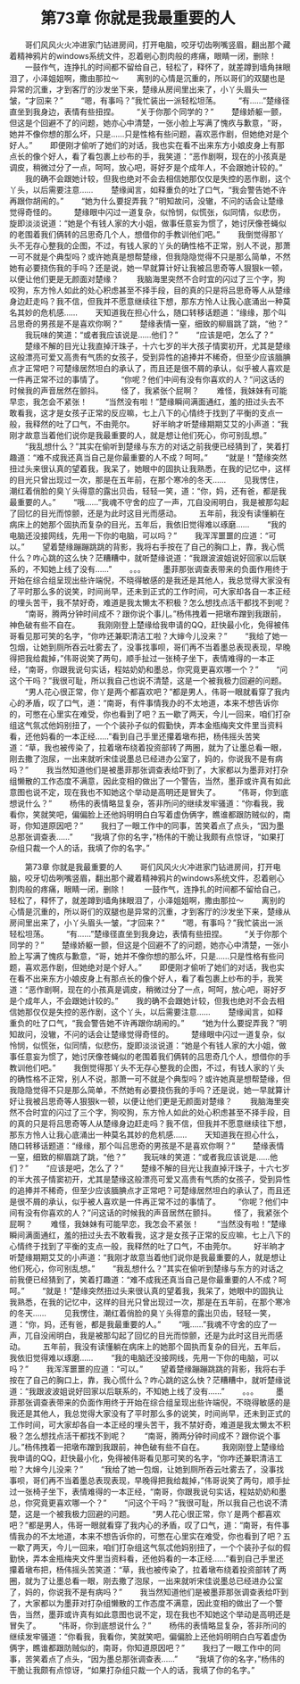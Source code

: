 # 　　第73章 你就是我最重要的人
　　哥们风风火火冲进家门钻进房间，打开电脑，咬牙切齿咧嘴竖眉，翻出那个藏着精神鸦片的windows系统文件，忍着剜心割肉般的疼痛，眼睛一闭，删除！
　　一鼓作气，连挣扎的时间都不留给自己，轻松了，释怀了，就差蹲到墙角抹眼泪了，小泽姐姐啊，撒由那拉～
　　离别的心情是沉重的，所以哥们的双腿也是异常的沉重，才到客厅的沙发坐下来，楚缘从房间里出来了，小丫头眉头一皱，“才回来？”
　　“嗯，有事吗？”我忙装出一派轻松坦荡。
　　“有……”楚缘径直坐到我身边，表情有些扭捏。
　　“关于你那个同学的？”
　　楚缘娇躯一颤，但这是个回避不了的问题，她亦心中清楚，一张小脸上写满了愧疚与歉意，“哥，她并不像你想的那么坏，只是……只是性格有些问题，喜欢恶作剧，但她绝对是个好人。”
　　即便刚才偷听了她们的对话，我也实在看不出来东方小娘皮身上有那点长的像个好人，看了看包裹上纱布的手，我笑道：“恶作剧啊，现在的小孩真是调皮，稍微过分了一点，呵呵，放心吧，哥好歹是个成年人，不会跟她计较的。”
　　我的确不会跟她计较，但我也绝对不会去相信她那仅仅是失控的恶作剧，这个丫头，以后需要注意……
　　楚缘闻言，如释重负的吐了口气，“我会警告她不许再跟你胡闹的。”
　　“她为什么要捉弄我？”明知故问，没辙，不问的话会让楚缘觉得奇怪的。
　　楚缘眼中闪过一道复杂，似怜悯，似慌张，似同情，似悲伤，旋即淡淡说道：“她是个有钱人家的大小姐，做事任意妄为惯了，她讨厌像苍蝇似的老围着我们俩转的吕思奇几个人，想借你的手教训他们吧。”
　　我倒觉得那丫头不无存心整我的企图，不过，有钱人家的丫头的确性格不正常，别人不说，那萧一可不就是个典型吗？或许她真是想帮楚缘，但我隐隐觉得不只是那么简单，不然她有必要挠伤我的手吗？还是说，她一早就算计好让我被吕思奇等人狠狠k一顿，以便让他们更是无颜面对楚缘？
　　我脑海里突然不合时宜的闪过了三个字，狗咬狗，东方怜人如此的处心积虑甚至不择手段，目的真的只是将吕思奇等人从楚缘身边赶走吗？我不信，但我并不愿意继续往下想，那东方怜人让我心底涌出一种莫名其妙的危机感……
　　天知道我在担心什么，随口转移话题道：“缘缘，那个叫吕思奇的男孩是不是喜欢你啊？”
　　楚缘表情一窒，细致的柳眉跳了跳，“他？”
　　我玩味的笑道：“或者我应该说是……他们？”
　　“应该是吧，怎么了？”
　　楚缘不解的目光让我直掉汗珠子，十六七岁的半大孩子情窦初开，尤其是楚缘这般漂亮可爱又高贵有气质的女孩子，受到异性的追捧并不稀奇，但至少应该腼腆点才正常吧？可楚缘居然坦白的承认了，而且还是很不屑的承认，似乎被人喜欢是一件再正常不过的事情了。
　　“你呢？他们中间有没有你喜欢的人？”问这话的时候我的声音居然在颤抖。
　　怪了，我紧张个屁啊？
　　难怪，我妹妹有可能早恋，我怎会不紧张！
　　“当然没有啦！”楚缘瞬间满面通红，羞的扭过头去不敢看我，这才是女孩子正常的反应嘛，七上八下的心情终于找到了平衡的支点一般，我释然的吐了口气，不由莞尔。
　　好半晌才听楚缘期期艾艾的小声道：“我刚才故意当着他们说你是我最重要的人，就是想让他们死心，你可别乱想。”
　　“我乱想什么？”其实在偷听到楚缘与东方的对话之前我便已经猜到了，笑着打趣道：“难不成我还真当自己是你最重要的人不成？呵呵。”
　　“就是！”楚缘突然扭过头来很认真的望着我，我呆了，她眼中的固执让我熟悉，在我的记忆中，这样的目光只曾出现过一次，那是在五年前，在那个寒冷的冬天……
　　见我愣住，潮红着俏脸的臭丫头得意的露出贝齿，轻轻一笑，道：“你，妈，还有爸，都是我最重要的人。”
　　“哦……”我魂不守舍的应了一声，兀自没闹明白，我是被那勾起了回忆的目光而惊颤，还是为此时这目光而感动。
　　五年前，我没有读懂躺在病床上的她那个固执而复杂的目光，五年后，我依旧觉得难以琢磨……
　　“我的电脑还没接网线，先用一下你的电脑，可以吗？”
　　我浑浑噩噩的应道：“可以。”
　　望着楚缘蹦蹦跳跳的背影，我将右手按在了自己的胸口上，靠，我心慌什么？咋心跳的这么快？茫糟糟中，就听楚缘说道：“我跟波波姐说好回家以后联系的，不知她上线了没有……”
　　。。。
　　墨菲那张调查表带来的负面作用终于开始在综合组呈现出些许端倪，不晓得敏感的是我还是其他人，我总觉得大家没有了平时那么多的说笑，时间尚早，还未到正式的工作时间，可大家却各自一本正经的埋头苦干，我不禁好奇，难道是我太懒太不积极？怎么想找点活干都找不到呢？
　　“南哥，腾两分钟时间成不？跟你说个事儿。”杨伟拽着一把墩布蹭到我跟前，神色破有些不自在。
　　我刚刚登上楚缘给我申请的QQ，赶快最小化，免得被伟哥看见那可笑的名字，“你咋还兼职清洁工啦？大婶今儿没来？”
　　“我给了她一包烟，让她到厕所吞云吐雾去了，没事找事呗，哥们再不当着墨总表现表现，早晚得把我给裁掉，”伟哥说笑了两句，顺手扯过一张椅子坐下，表情难得的一本正经，“南哥，你跟我说句实话，程姑奶奶和墨总，你究竟更喜欢哪一个？”
　　“问这个干吗？”我很可耻，所以我自己也说不清楚，这是一个被我极力回避的问题。
　　“男人花心很正常，你丫是两个都喜欢吧？”都是男人，伟哥一眼就看穿了我内心的矛盾，叹了口气，道：“南哥，有件事情我办的不太地道，本来不想告诉你的，可憋在心里实在难受，你也看到了吧？五一歇了两天，今儿一回来，咱们打杂组这气氛忒他妈别扭了，一个个装孙子似的假勤快，弄本金瓶梅夹文件里当资料看，还他妈看的一本正经……”看到自己手里还攥着墩布把，杨伟摇头苦笑道：“草，我也被传染了，拉着墩布绕着投资部转了两圈，就为了让墨总看一眼，刚去撒了泡尿，一出来就听宋佳说墨总已经进办公室了，妈的，你说我不是有病吗？”
　　我当然知道他们是被墨菲那张调查表给吓到了，大家都以为墨菲对打杂组懒散的工作态度不满意，因此变相的做出了一个警告，当然，墨菲或许真有如此意图也说不定，现在我也不知她这个举动是高明还是冒失了。
　　“伟哥，你到底想说什么？”
　　杨伟的表情略显复杂，答非所问的继续发牢骚道：“你看我，我看你，笑就笑吧，偏偏脸上还他妈明明白白写着虚伪俩字，瞧谁都跟防贼似的，南哥，你知道原因吧？”
　　我扫了一眼工作中的同事，苦笑着点了点头，“因为墨总那张调查表……”
　　“我填了你的名字，”杨伟的干脆让我颇有点惊讶，“如果打杂组只裁一个人的话，我填了你的名字。”

　　第73章 你就是我最重要的人
　　哥们风风火火冲进家门钻进房间，打开电脑，咬牙切齿咧嘴竖眉，翻出那个藏着精神鸦片的windows系统文件，忍着剜心割肉般的疼痛，眼睛一闭，删除！
　　一鼓作气，连挣扎的时间都不留给自己，轻松了，释怀了，就差蹲到墙角抹眼泪了，小泽姐姐啊，撒由那拉～
　　离别的心情是沉重的，所以哥们的双腿也是异常的沉重，才到客厅的沙发坐下来，楚缘从房间里出来了，小丫头眉头一皱，“才回来？”
　　“嗯，有事吗？”我忙装出一派轻松坦荡。
　　“有……”楚缘径直坐到我身边，表情有些扭捏。
　　“关于你那个同学的？”
　　楚缘娇躯一颤，但这是个回避不了的问题，她亦心中清楚，一张小脸上写满了愧疚与歉意，“哥，她并不像你想的那么坏，只是……只是性格有些问题，喜欢恶作剧，但她绝对是个好人。”
　　即便刚才偷听了她们的对话，我也实在看不出来东方小娘皮身上有那点长的像个好人，看了看包裹上纱布的手，我笑道：“恶作剧啊，现在的小孩真是调皮，稍微过分了一点，呵呵，放心吧，哥好歹是个成年人，不会跟她计较的。”
　　我的确不会跟她计较，但我也绝对不会去相信她那仅仅是失控的恶作剧，这个丫头，以后需要注意……
　　楚缘闻言，如释重负的吐了口气，“我会警告她不许再跟你胡闹的。”
　　“她为什么要捉弄我？”明知故问，没辙，不问的话会让楚缘觉得奇怪的。
　　楚缘眼中闪过一道复杂，似怜悯，似慌张，似同情，似悲伤，旋即淡淡说道：“她是个有钱人家的大小姐，做事任意妄为惯了，她讨厌像苍蝇似的老围着我们俩转的吕思奇几个人，想借你的手教训他们吧。”
　　我倒觉得那丫头不无存心整我的企图，不过，有钱人家的丫头的确性格不正常，别人不说，那萧一可不就是个典型吗？或许她真是想帮楚缘，但我隐隐觉得不只是那么简单，不然她有必要挠伤我的手吗？还是说，她一早就算计好让我被吕思奇等人狠狠k一顿，以便让他们更是无颜面对楚缘？
　　我脑海里突然不合时宜的闪过了三个字，狗咬狗，东方怜人如此的处心积虑甚至不择手段，目的真的只是将吕思奇等人从楚缘身边赶走吗？我不信，但我并不愿意继续往下想，那东方怜人让我心底涌出一种莫名其妙的危机感……
　　天知道我在担心什么，随口转移话题道：“缘缘，那个叫吕思奇的男孩是不是喜欢你啊？”
　　楚缘表情一窒，细致的柳眉跳了跳，“他？”
　　我玩味的笑道：“或者我应该说是……他们？”
　　“应该是吧，怎么了？”
　　楚缘不解的目光让我直掉汗珠子，十六七岁的半大孩子情窦初开，尤其是楚缘这般漂亮可爱又高贵有气质的女孩子，受到异性的追捧并不稀奇，但至少应该腼腆点才正常吧？可楚缘居然坦白的承认了，而且还是很不屑的承认，似乎被人喜欢是一件再正常不过的事情了。
　　“你呢？他们中间有没有你喜欢的人？”问这话的时候我的声音居然在颤抖。
　　怪了，我紧张个屁啊？
　　难怪，我妹妹有可能早恋，我怎会不紧张！
　　“当然没有啦！”楚缘瞬间满面通红，羞的扭过头去不敢看我，这才是女孩子正常的反应嘛，七上八下的心情终于找到了平衡的支点一般，我释然的吐了口气，不由莞尔。
　　好半晌才听楚缘期期艾艾的小声道：“我刚才故意当着他们说你是我最重要的人，就是想让他们死心，你可别乱想。”
　　“我乱想什么？”其实在偷听到楚缘与东方的对话之前我便已经猜到了，笑着打趣道：“难不成我还真当自己是你最重要的人不成？呵呵。”
　　“就是！”楚缘突然扭过头来很认真的望着我，我呆了，她眼中的固执让我熟悉，在我的记忆中，这样的目光只曾出现过一次，那是在五年前，在那个寒冷的冬天……
　　见我愣住，潮红着俏脸的臭丫头得意的露出贝齿，轻轻一笑，道：“你，妈，还有爸，都是我最重要的人。”
　　“哦……”我魂不守舍的应了一声，兀自没闹明白，我是被那勾起了回忆的目光而惊颤，还是为此时这目光而感动。
　　五年前，我没有读懂躺在病床上的她那个固执而复杂的目光，五年后，我依旧觉得难以琢磨……
　　“我的电脑还没接网线，先用一下你的电脑，可以吗？”
　　我浑浑噩噩的应道：“可以。”
　　望着楚缘蹦蹦跳跳的背影，我将右手按在了自己的胸口上，靠，我心慌什么？咋心跳的这么快？茫糟糟中，就听楚缘说道：“我跟波波姐说好回家以后联系的，不知她上线了没有……”
　　。。。
　　墨菲那张调查表带来的负面作用终于开始在综合组呈现出些许端倪，不晓得敏感的是我还是其他人，我总觉得大家没有了平时那么多的说笑，时间尚早，还未到正式的工作时间，可大家却各自一本正经的埋头苦干，我不禁好奇，难道是我太懒太不积极？怎么想找点活干都找不到呢？
　　“南哥，腾两分钟时间成不？跟你说个事儿。”杨伟拽着一把墩布蹭到我跟前，神色破有些不自在。
　　我刚刚登上楚缘给我申请的QQ，赶快最小化，免得被伟哥看见那可笑的名字，“你咋还兼职清洁工啦？大婶今儿没来？”
　　“我给了她一包烟，让她到厕所吞云吐雾去了，没事找事呗，哥们再不当着墨总表现表现，早晚得把我给裁掉，”伟哥说笑了两句，顺手扯过一张椅子坐下，表情难得的一本正经，“南哥，你跟我说句实话，程姑奶奶和墨总，你究竟更喜欢哪一个？”
　　“问这个干吗？”我很可耻，所以我自己也说不清楚，这是一个被我极力回避的问题。
　　“男人花心很正常，你丫是两个都喜欢吧？”都是男人，伟哥一眼就看穿了我内心的矛盾，叹了口气，道：“南哥，有件事情我办的不太地道，本来不想告诉你的，可憋在心里实在难受，你也看到了吧？五一歇了两天，今儿一回来，咱们打杂组这气氛忒他妈别扭了，一个个装孙子似的假勤快，弄本金瓶梅夹文件里当资料看，还他妈看的一本正经……”看到自己手里还攥着墩布把，杨伟摇头苦笑道：“草，我也被传染了，拉着墩布绕着投资部转了两圈，就为了让墨总看一眼，刚去撒了泡尿，一出来就听宋佳说墨总已经进办公室了，妈的，你说我不是有病吗？”
　　我当然知道他们是被墨菲那张调查表给吓到了，大家都以为墨菲对打杂组懒散的工作态度不满意，因此变相的做出了一个警告，当然，墨菲或许真有如此意图也说不定，现在我也不知她这个举动是高明还是冒失了。
　　“伟哥，你到底想说什么？”
　　杨伟的表情略显复杂，答非所问的继续发牢骚道：“你看我，我看你，笑就笑吧，偏偏脸上还他妈明明白白写着虚伪俩字，瞧谁都跟防贼似的，南哥，你知道原因吧？”
　　我扫了一眼工作中的同事，苦笑着点了点头，“因为墨总那张调查表……”
　　“我填了你的名字，”杨伟的干脆让我颇有点惊讶，“如果打杂组只裁一个人的话，我填了你的名字。”
